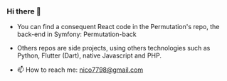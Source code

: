 ### Hi there 👋

- You can find a consequent React code in the Permutation's repo, the back-end in Symfony: Permutation-back 

- Others repos are side projects, using others technologies such as Python, Flutter (Dart), native Javascript and PHP.

- 📫 How to reach me: nico7798@gmail.com
